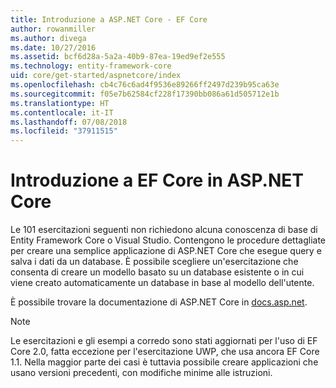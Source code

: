 ```yaml
---
title: Introduzione a ASP.NET Core - EF Core
author: rowanmiller
ms.author: divega
ms.date: 10/27/2016
ms.assetid: bcf6d28a-5a2a-40b9-87ea-19ed9ef2e555
ms.technology: entity-framework-core
uid: core/get-started/aspnetcore/index
ms.openlocfilehash: cb4c76c6ad4f9536e89266ff2497d239b95ca63e
ms.sourcegitcommit: f05e7b62584cf228f17390bb086a61d505712e1b
ms.translationtype: HT
ms.contentlocale: it-IT
ms.lasthandoff: 07/08/2018
ms.locfileid: "37911515"
---
```

# <a name="getting-started-with-ef-core-on-aspnet-core"></a>Introduzione a EF Core in ASP.NET Core

Le 101 esercitazioni seguenti non richiedono alcuna conoscenza di base di Entity Framework Core o Visual Studio. Contengono le procedure dettagliate per creare una semplice applicazione di ASP.NET Core che esegue query e salva i dati da un database. È possibile scegliere un'esercitazione che consenta di creare un modello basato su un database esistente o in cui viene creato automaticamente un database in base al modello dell'utente.

È possibile trovare la documentazione di ASP.NET Core in [docs.asp.net](https://docs.asp.net).

> [!NOTE]  
> Le esercitazioni e gli esempi a corredo sono stati aggiornati per l'uso di EF Core 2.0, fatta eccezione per l'esercitazione UWP, che usa ancora EF Core 1.1. Nella maggior parte dei casi è tuttavia possibile creare applicazioni che usano versioni precedenti, con modifiche minime alle istruzioni.
